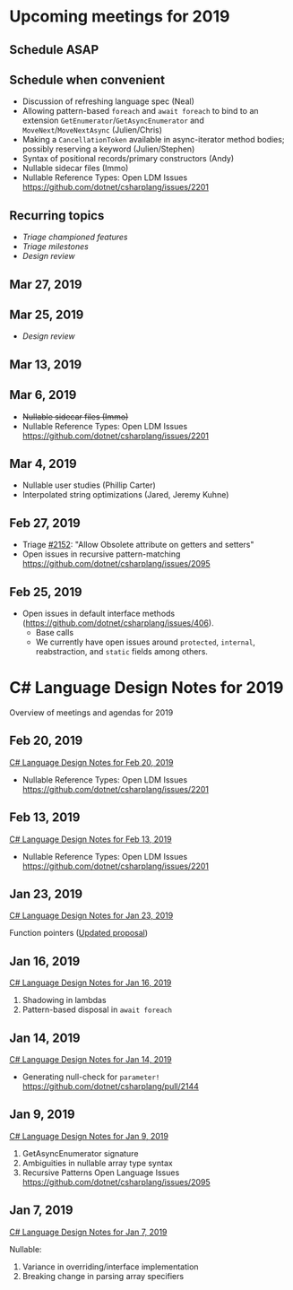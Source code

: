 # Upcoming meetings for 2019

## Schedule ASAP

## Schedule when convenient

- Discussion of refreshing language spec (Neal)
- Allowing pattern-based `foreach` and `await foreach` to bind to an extension `GetEnumerator`/`GetAsyncEnumerator` and `MoveNext`/`MoveNextAsync` (Julien/Chris)
- Making a `CancellationToken` available in async-iterator method bodies; possibly reserving a keyword (Julien/Stephen) 
- Syntax of positional records/primary constructors (Andy)
- Nullable sidecar files (Immo)
- Nullable Reference Types: Open LDM Issues https://github.com/dotnet/csharplang/issues/2201

## Recurring topics

- *Triage championed features*
- *Triage milestones*
- *Design review*

## Mar 27, 2019

## Mar 25, 2019

- *Design review*

## Mar 13, 2019

## Mar 6, 2019

- ~~Nullable sidecar files (Immo)~~
- Nullable Reference Types: Open LDM Issues https://github.com/dotnet/csharplang/issues/2201

## Mar 4, 2019

- Nullable user studies (Phillip Carter)
- Interpolated string optimizations (Jared, Jeremy Kuhne)

## Feb 27, 2019

- Triage [#2152](https://github.com/dotnet/csharplang/issues/2152): "Allow Obsolete attribute on getters and setters"
- Open issues in recursive pattern-matching https://github.com/dotnet/csharplang/issues/2095

## Feb 25, 2019

- Open issues in default interface methods (https://github.com/dotnet/csharplang/issues/406). 
    - Base calls
    - We currently have open issues around `protected`, `internal`, reabstraction, and `static` fields among others.

# C# Language Design Notes for 2019

Overview of meetings and agendas for 2019

## Feb 20, 2019

[C# Language Design Notes for Feb 20, 2019](LDM-2019-02-20.md)

- Nullable Reference Types: Open LDM Issues https://github.com/dotnet/csharplang/issues/2201

## Feb 13, 2019

[C# Language Design Notes for Feb 13, 2019](LDM-2019-02-13.md)

- Nullable Reference Types: Open LDM Issues https://github.com/dotnet/csharplang/issues/2201

## Jan 23, 2019

[C# Language Design Notes for Jan 23, 2019](LDM-2019-01-23.md)

Function pointers ([Updated proposal](https://github.com/dotnet/csharplang/blob/master/proposals/function-pointers.md))

## Jan 16, 2019

[C# Language Design Notes for Jan 16, 2019](LDM-2019-01-16.md)

1. Shadowing in lambdas
2. Pattern-based disposal in `await foreach`

## Jan 14, 2019

[C# Language Design Notes for Jan 14, 2019](LDM-2019-01-14.md)

- Generating null-check for `parameter!`
https://github.com/dotnet/csharplang/pull/2144

## Jan 9, 2019

[C# Language Design Notes for Jan 9, 2019](LDM-2019-01-09.md)

1. GetAsyncEnumerator signature
2. Ambiguities in nullable array type syntax
2. Recursive Patterns Open Language Issues https://github.com/dotnet/csharplang/issues/2095

## Jan 7, 2019

[C# Language Design Notes for Jan 7, 2019](LDM-2019-01-07.md)

Nullable:

1. Variance in overriding/interface implementation
2. Breaking change in parsing array specifiers

